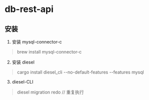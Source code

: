 # db-rest-api

## 安装
1. 安装 mysql-connector-c
> brew install mysql-connector-c   
2. 安装 diesel
> cargo install diesel_cli --no-default-features --features mysql
3. diesel-CLI
> diesel migration redo // 重复执行